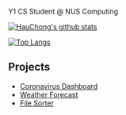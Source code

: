 Y1 CS Student @ NUS Computing 

[![HauChong's github stats](https://github-readme-stats.vercel.app/api?username=hauchongtang&count_private=true&show_icons=true)](https://github.com/anuraghazra/github-readme-stats)

[![Top Langs](https://github-readme-stats.vercel.app/api/top-langs/?username=hauchongtang&layout=compact)](https://github.com/anuraghazra/github-readme-stats)

## Projects
- [Coronavirus Dashboard](https://hauchongtang.github.io/covid-dash/#/)
- [Weather Forecast](https://hauchongtang.github.io/rainorshine/)
- [File Sorter](https://github.com/hauchongtang/autoSORT)
